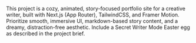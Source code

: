 <!-- Use this file to provide workspace-specific custom instructions to Copilot. For more details, visit https://code.visualstudio.com/docs/copilot/copilot-customization#_use-a-githubcopilotinstructionsmd-file -->

This project is a cozy, animated, story-focused portfolio site for a creative writer, built with Next.js (App Router), TailwindCSS, and Framer Motion. Prioritize smooth, immersive UI, markdown-based story content, and a dreamy, distraction-free aesthetic. Include a Secret Writer Mode Easter egg as described in the project brief.
